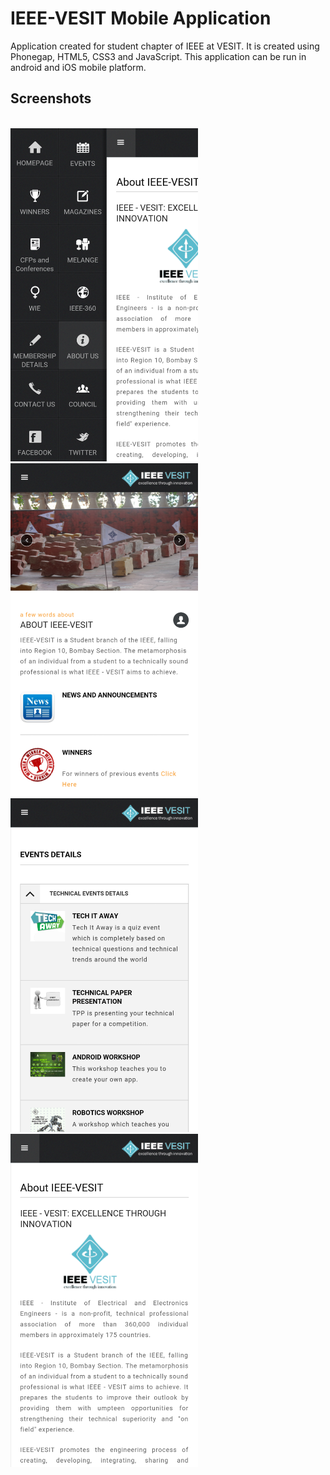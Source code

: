 # IEEE-VESIT Mobile Application
Application created for student chapter of IEEE at VESIT. It is created using Phonegap, HTML5, CSS3 and JavaScript. This application can be run in android and iOS mobile platform.

## Screenshots

<br>
<img src="https://raw.githubusercontent.com/yashtanna93/IEEE-VESIT/master/screenshots/1.png" width="300"/> 

<img src="https://raw.githubusercontent.com/yashtanna93/IEEE-VESIT/master/screenshots/3.png" width="300"/>

<img src="https://raw.githubusercontent.com/yashtanna93/IEEE-VESIT/master/screenshots/4.png" width="300"/>

<img src="https://raw.githubusercontent.com/yashtanna93/IEEE-VESIT/master/screenshots/2.png" width="300"/>

